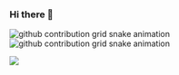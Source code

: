 ### Hi there 👋

![github contribution grid snake animation](https://raw.githubusercontent.com/ifconfigbrian/getbriansploited/output/dist/github-contribution-grid-snake-dark.svg#gh-dark-mode-only)
![github contribution grid snake animation](https://raw.githubusercontent.com/ifconfigbrian/getbriansploited/output/dist/github-contribution-grid-snake.svg#gh-light-mode-only)

![](https://komarev.com/ghpvc/?username=ifconfigbrian)
